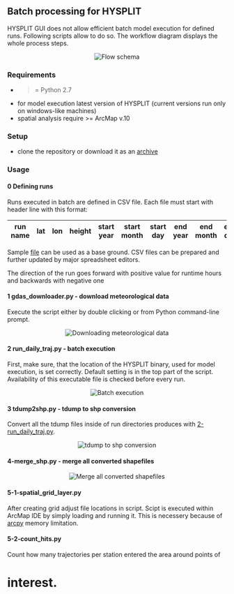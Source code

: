 ## Batch processing for HYSPLIT

HYSPLIT GUI does not allow efficient batch model execution for defined runs. Following scripts allow to do so. The workflow diagram displays the whole process steps.

<p align="center"> <img src="https://raw.githubusercontent.com/dudko/hfs/master/hysplit/img/flow.png"  alt="Flow schema"/> </p>

### Requirements

* >= Python 2.7
* for model execution latest version of HYSPLIT (current versions run only on windows-like machines)
* spatial analysis require >= ArcMap v.10

### Setup
* clone the repository or download it as an [archive](https://github.com/dudko/hfs/archive/master.zip)

### Usage

#### 0 Defining runs

Runs executed in batch are defined in CSV file. Each file must start with header line with this format:

| run name | lat | lon | height | start year | start month | start day | end year | end month | end day | run time | release hours |
|:-:|:-:|:-:|:-:|:-:|:-:|:-:|:-:|:-:|:-:|:-:|:-:|

Sample [file](https://github.com/dudko/hfs/blob/master/hysplit/sample_run.csv) can be used as a base ground. CSV files can be prepared and further updated by major spreadsheet editors.

The direction of the run goes forward with positive value for runtime hours and backwards with negative one

#### 1 gdas\_downloader.py - download meteorological data

Execute the script either by double clicking or from Python command-line prompt.

<p align="center"> <img src="https://raw.githubusercontent.com/dudko/hfs/master/hysplit/img/1-meteo_downloader.png"  alt="Downloading meteorological data"/> </p>

#### 2 run\_daily\_traj.py - batch execution

First, make sure, that the location of the HYSPLIT binary, used for model execution, is set correctly. Default setting is in the top part of the script. Availability of this executable file is checked before every run.

<p align="center"> <img src="https://raw.githubusercontent.com/dudko/hfs/master/hysplit/img/2-batch_hysplit_run.png"  alt="Batch execution"/> </p>

#### 3 tdump2shp.py - tdump to shp conversion

Convert all the tdump files inside of run directories produces with [2-run_daily_traj.py](https://github.com/dudko/hfs/blob/master/hysplit/2-run_daily_traj.py).

<p align="center"> <img src="https://raw.githubusercontent.com/dudko/hfs/master/hysplit/img/3-tdump2shp.png"  alt="tdump to shp conversion"/> </p>

#### 4-merge\_shp.py - merge all converted shapefiles

<p align="center"> <img src="https://raw.githubusercontent.com/dudko/hfs/master/hysplit/img/4-merge_shp.png"  alt="Merge all converted shapefiles"/> </p>

#### 5-1-spatial\_grid\_layer.py

After creating grid adjust file locations in script. Scipt is executed within ArcMap IDE by simply loading and running it. This is necessery because of [arcpy](http://resources.arcgis.com/en/help/main/10.1/index.html#//000v000000v7000000) memory limitation.

#### 5-2-count\_hits.py
Count how many trajectories per station entered the area around points of
# interest.
